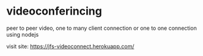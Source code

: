 # videoconferincing
peer to peer video, one to many client connection or one to one connection using nodejs


visit site: https://jfs-videoconnect.herokuapp.com/
